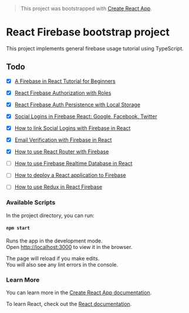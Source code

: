 > This project was bootstrapped with [Create React App](https://github.com/facebook/create-react-app).

# React Firebase bootstrap project
This project implements general firebase usage tutorial using TypeScript.

## Todo
- [x] [A Firebase in React Tutorial for Beginners](https://www.robinwieruch.de/complete-firebase-authentication-react-tutorial/)
- [x] [React Firebase Authorization with Roles](https://www.robinwieruch.de/react-firebase-authorization-roles-permissions/) 
- [x] [React Firebase Auth Persistence with Local Storage](https://www.robinwieruch.de/react-firebase-auth-persistence/)
- [x] [Social Logins in Firebase React: Google, Facebook, Twitter](https://www.robinwieruch.de/react-firebase-social-login/)
- [x] [How to link Social Logins with Firebase in React](https://www.robinwieruch.de/react-firebase-link-social-logins/)
- [x] [Email Verification with Firebase in React](https://www.robinwieruch.de/react-firebase-email-verification/)
- [x] [How to use React Router with Firebase](https://www.robinwieruch.de/react-firebase-router/)
- [ ] [How to use Firebase Realtime Database in React](https://www.robinwieruch.de/react-firebase-realtime-database/)
- [ ] [How to deploy a React application to Firebase](https://www.robinwieruch.de/firebase-deploy-react-js/)
- [ ] [How to use Redux in React Firebase](https://www.robinwieruch.de/react-firebase-redux-tutorial/)


### Available Scripts

In the project directory, you can run:

#### `npm start`

Runs the app in the development mode.<br>
Open [http://localhost:3000](http://localhost:3000) to view it in the browser.

The page will reload if you make edits.<br>
You will also see any lint errors in the console.

### Learn More

You can learn more in the [Create React App documentation](https://facebook.github.io/create-react-app/docs/getting-started).

To learn React, check out the [React documentation](https://reactjs.org/).
